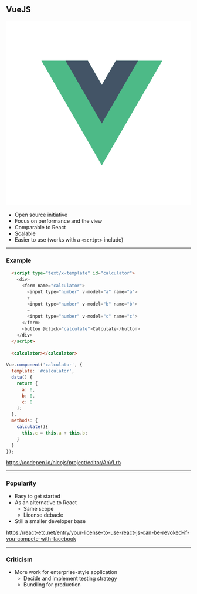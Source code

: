 ## VueJS

![vue](/img/vue.svg) <!-- .element class="emblem logo-wide" -->

* Open source initiative
* Focus on performance and the view
* Comparable to React
* Scalable
* Easier to use (works with a `<script>` include)

---

### Example

```html
  <script type="text/x-template" id="calculator">
    <div>
      <form name="calculator">
        <input type="number" v-model="a" name="a">
        +
        <input type="number" v-model="b" name="b">
        =
        <input type="number" v-model="c" name="c">
      </form>
      <button @click="calculate">Calculate</button>
    </div>
  </script>
  
  <calculator></calculator>
```

<!-- .element class="compact" -->

```js
Vue.component('calculator', {
  template: '#calculator',
  data() {
    return {
      a: 0,
      b: 0,
      c: 0
    };
  },
  methods: {
    calculate(){
      this.c = this.a + this.b;
    }
  }
});
```

<!-- .element class="compact" -->

https://codepen.io/nicojs/project/editor/AnVLrb  <!--.element class="reference" target="_blank"-->

---

### Popularity

* Easy to get started
* As an alternative to React
  * Same scope
  * License debacle 
* Still a smaller developer base

https://react-etc.net/entry/your-license-to-use-react-js-can-be-revoked-if-you-compete-with-facebook <!--.element class="reference" target="_blank"-->

---

### Criticism

* More work for enterprise-style application
    * Decide and implement testing strategy
    * Bundling for production
